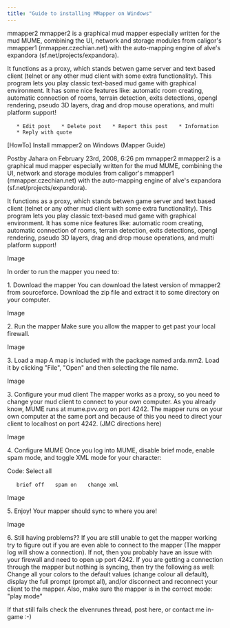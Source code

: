 ```yaml
---
title: "Guide to installing MMapper on Windows"
---
```


mmapper2 mmapper2 is a graphical mud mapper especially written for the
mud MUME, combining the UI, network and storage modules from caligor's
mmapper1 (mmapper.czechian.net) with the auto-mapping engine of alve's
expandora (sf.net/projects/expandora).

It functions as a proxy, which stands betwen game server and text based
client (telnet or any other mud client with some extra functionality).
This program lets you play classic text-based mud game with graphical
environment. It has some nice features like: automatic room creating,
automatic connection of rooms, terrain detection, exits detections,
opengl rendering, pseudo 3D layers, drag and drop mouse operations, and
multi platform support!

`   * Edit post`
`   * Delete post`
`   * Report this post`
`   * Information`
`   * Reply with quote`

\[HowTo\] Install mmapper2 on Windows (Mapper Guide)

Postby Jahara on February 23rd, 2008, 6:26 pm mmapper2 mmapper2 is a
graphical mud mapper especially written for the mud MUME, combining the
UI, network and storage modules from caligor's mmapper1
(mmapper.czechian.net) with the auto-mapping engine of alve's expandora
(sf.net/projects/expandora).

It functions as a proxy, which stands betwen game server and text based
client (telnet or any other mud client with some extra functionality).
This program lets you play classic text-based mud game with graphical
environment. It has some nice features like: automatic room creating,
automatic connection of rooms, terrain detection, exits detections,
opengl rendering, pseudo 3D layers, drag and drop mouse operations, and
multi platform support!

Image

In order to run the mapper you need to:

1\. Download the mapper You can download the latest version of mmapper2
from sourceforce. Download the zip file and extract it to some directory
on your computer.

Image

2\. Run the mapper Make sure you allow the mapper to get past your local
firewall.

Image

3\. Load a map A map is included with the package named arda.mm2. Load
it by clicking "File", "Open" and then selecting the file name.

Image

3\. Configure your mud client The mapper works as a proxy, so you need
to change your mud client to connect to your own computer. As you
already know, MUME runs at mume.pvv.org on port 4242. The mapper runs on
your own computer at the same port and because of this you need to
direct your client to localhost on port 4242. (JMC directions here)

Image

4\. Configure MUME Once you log into MUME, disable brief mode, enable
spam mode, and toggle XML mode for your character:

Code: Select all

`   brief off`
`   spam on`
`   change xml`

Image

5\. Enjoy! Your mapper should sync to where you are!

Image

6\. Still having problems?? If you are still unable to get the mapper
working try to figure out if you are even able to connect to the mapper
(The mapper log will show a connection). If not, then you probably have
an issue with your firewall and need to open up port 4242. If you are
getting a connection through the mapper but nothing is syncing, then try
the following as well: Change all your colors to the default values
(change colour all default), display the full prompt (prompt all),
and/or disconnect and reconnect your client to the mapper. Also, make
sure the mapper is in the correct mode: "play mode"

If that still fails check the elvenrunes thread, post here, or contact
me in-game :-)